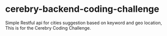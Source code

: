 # cerebry-backend-coding-challenge
Simple Restful api for cities suggestion based on keyword and geo location, This is for the Cerebry Coding Challenge.

